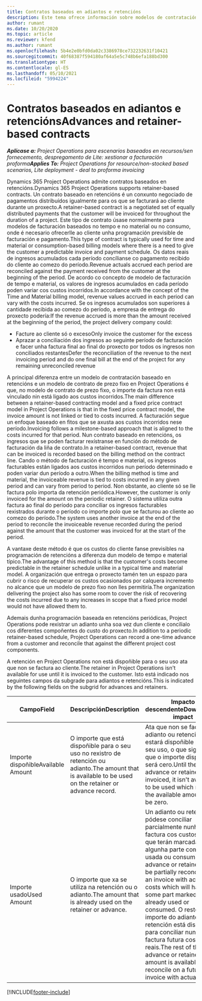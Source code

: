 ```yaml
---
title: Contratos baseados en adiantos e retencións
description: Este tema ofrece información sobre modelos de contratación baseados en retencións e adiantos en Project Operations.
author: rumant
ms.date: 10/20/2020
ms.topic: article
ms.reviewer: kfend
ms.author: rumant
ms.openlocfilehash: 5b4e2e0bfd0da02c3386978ce732232631f10421
ms.sourcegitcommit: 40f68387f594180af64a5e5c748b6efa188bd300
ms.translationtype: HT
ms.contentlocale: gl-ES
ms.lasthandoff: 05/10/2021
ms.locfileid: "5994224"
---
```

# <a name="advances-and-retainer-based-contracts"></a><span data-ttu-id="98009-103">Contratos baseados en adiantos e retencións</span><span class="sxs-lookup"><span data-stu-id="98009-103">Advances and retainer-based contracts</span></span>


<span data-ttu-id="98009-104">_**Aplícase a:** Project Operations para escenarios baseados en recursos/sen fornecemento, despregamento de Lite: xestionar a facturación proforma_</span><span class="sxs-lookup"><span data-stu-id="98009-104">_**Applies To:** Project Operations for resource/non-stocked based scenarios, Lite deployment - deal to proforma invoicing_</span></span>

<span data-ttu-id="98009-105">Dynamics 365 Project Operations admite contratos baseados en retencións.</span><span class="sxs-lookup"><span data-stu-id="98009-105">Dynamics 365 Project Operations supports retainer-based contracts.</span></span> <span data-ttu-id="98009-106">Un contrato baseado en retencións é un conxunto negociado de pagamentos distribuídos igualmente para os que se facturará ao cliente durante un proxecto.</span><span class="sxs-lookup"><span data-stu-id="98009-106">A retainer-based contract is a negotiated set of equally distributed payments that the customer will be invoiced for throughout the duration of a project.</span></span> <span data-ttu-id="98009-107">Este tipo de contrato úsase normalmente para modelos de facturación baseados no tempo e no material ou no consumo, onde é necesario ofrecerlle ao cliente unha programación previsible de facturación e pagamento.</span><span class="sxs-lookup"><span data-stu-id="98009-107">This type of contract is typically used for time and material or consumption-based billing models where there is a need to give the customer a predictable invoice and payment schedule.</span></span> <span data-ttu-id="98009-108">Os datos reais de ingresos acumulados cada período concílianse co pagamento recibido do cliente ao comezo do período.</span><span class="sxs-lookup"><span data-stu-id="98009-108">Revenue actuals accrued each period are reconciled against the payment received from the customer at the beginning of the period.</span></span> <span data-ttu-id="98009-109">De acordo co concepto de modelo de facturación de tempo e material, os valores de ingresos acumulados en cada período poden variar cos custos incorridos.</span><span class="sxs-lookup"><span data-stu-id="98009-109">In accordance with the concept of the Time and Material billing model, revenue values accrued in each period can vary with the costs incurred.</span></span> <span data-ttu-id="98009-110">Se os ingresos acumulados son superiores á cantidade recibida ao comezo do período, a empresa de entrega do proxecto podería:</span><span class="sxs-lookup"><span data-stu-id="98009-110">If the revenue accrued is more than the amount received at the beginning of the period, the project delivery company could:</span></span>

- <span data-ttu-id="98009-111">Facture ao cliente só o exceso</span><span class="sxs-lookup"><span data-stu-id="98009-111">Only invoice the customer for the excess</span></span> 
- <span data-ttu-id="98009-112">Aprazar a conciliación dos ingresos ao seguinte período de facturación e facer unha factura final ao final do proxecto por todos os ingresos non conciliados restantes</span><span class="sxs-lookup"><span data-stu-id="98009-112">Defer the reconciliation of the revenue to the next invoicing period and do one final bill at the end of the project for any remaining unreconciled revenue</span></span>

<span data-ttu-id="98009-113">A principal diferenza entre un modelo de contratación baseado en retencións e un modelo de contrato de prezo fixo en Project Operations é que, no modelo de contrato de prezo fixo, o importe da factura non está vinculado nin está ligado aos custos incorridos.</span><span class="sxs-lookup"><span data-stu-id="98009-113">The main difference between a retainer-based contracting model and a fixed price contract model in Project Operations is that in the fixed price contract model, the invoice amount is not linked or tied to costs incurred.</span></span> <span data-ttu-id="98009-114">A facturación segue un enfoque baseado en fitos que se axusta aos custos incorridos nese período.</span><span class="sxs-lookup"><span data-stu-id="98009-114">Invoicing follows a milestone-based approach that is aligned to the costs incurred for that period.</span></span> <span data-ttu-id="98009-115">Nun contrato baseado en retencións, os ingresos que se poden facturar rexístranse en función do método de facturación da liña de contrato.</span><span class="sxs-lookup"><span data-stu-id="98009-115">In a retainer-based contract, revenue that can be invoiced is recorded based on the billing method on the contract line.</span></span> <span data-ttu-id="98009-116">Cando o método de facturación é tempo e material, os ingresos facturables están ligados aos custos incorridos nun período determinado e poden variar dun período a outro.</span><span class="sxs-lookup"><span data-stu-id="98009-116">When the billing method is time and material, the invoiceable revenue is tied to costs incurred in any given period and can vary from period to period.</span></span> <span data-ttu-id="98009-117">Non obstante, ao cliente só se lle factura polo importa da retención periódica.</span><span class="sxs-lookup"><span data-stu-id="98009-117">However, the customer is only invoiced for the amount on the periodic retainer.</span></span> <span data-ttu-id="98009-118">O sistema utiliza outra factura ao final do período para conciliar os ingresos facturables rexistrados durante o período co importe polo que se facturou ao cliente ao comezo do período.</span><span class="sxs-lookup"><span data-stu-id="98009-118">The system uses another invoice at the end of the period to reconcile the invoiceable revenue recorded during the period against the amount that the customer was invoiced for at the start of the period.</span></span>

<span data-ttu-id="98009-119">A vantaxe deste método é que os custos do cliente fanse previsibles na programación de retencións a diferenza dun modelo de tempo e material típico.</span><span class="sxs-lookup"><span data-stu-id="98009-119">The advantage of this method is that the customer's costs become predictable in the retainer schedule unlike in a typical time and material model.</span></span> <span data-ttu-id="98009-120">A organización que entrega o proxecto tamén ten un espazo para cubrir o risco de recuperar os custos ocasionados por calquera incremento no alcance que un modelo de prezo fixo non lles permitiría.</span><span class="sxs-lookup"><span data-stu-id="98009-120">The organization delivering the project also has some room to cover the risk of recovering the costs incurred due to any increases in scope that a fixed price model would not have allowed them to.</span></span>

<span data-ttu-id="98009-121">Ademais dunha programación baseada en retencións periódicas, Project Operations pode rexistrar un adianto unha soa vez dun cliente e concilialo cos diferentes compoñentes do custo do proxecto.</span><span class="sxs-lookup"><span data-stu-id="98009-121">In addition to a periodic retainer-based schedule, Project Operations can record a one-time advance from a customer and reconcile that against the different project cost components.</span></span>

<span data-ttu-id="98009-122">A retención en Project Operations non está dispoñible para o seu uso ata que non se factura ao cliente.</span><span class="sxs-lookup"><span data-stu-id="98009-122">The retainer in Project Operations isn't available for use until it is invoiced to the customer.</span></span> <span data-ttu-id="98009-123">Isto está indicado nos seguintes campos da subgrade para adiantos e retencións.</span><span class="sxs-lookup"><span data-stu-id="98009-123">This is indicated by the following fields on the subgrid for advances and retainers.</span></span>

| <span data-ttu-id="98009-124">Campo</span><span class="sxs-lookup"><span data-stu-id="98009-124">Field</span></span> | <span data-ttu-id="98009-125">Descripción</span><span class="sxs-lookup"><span data-stu-id="98009-125">Description</span></span> | <span data-ttu-id="98009-126">Impacto descendente</span><span class="sxs-lookup"><span data-stu-id="98009-126">Downstream impact</span></span> |
| --- | --- | --- |
| <span data-ttu-id="98009-127">Importe dispoñible</span><span class="sxs-lookup"><span data-stu-id="98009-127">Available Amount</span></span> | <span data-ttu-id="98009-128">O importe que está dispoñible para o seu uso no rexistro de retención ou adianto.</span><span class="sxs-lookup"><span data-stu-id="98009-128">The amount that is available to be used on the retainer or advance record.</span></span> | <span data-ttu-id="98009-129">Ata que non se facture o adianto ou retención, non estará dispoñible para o seu uso, o que significa que o importe dispoñible será cero.</span><span class="sxs-lookup"><span data-stu-id="98009-129">Until the advance or retainer is invoiced, it isn't available to be used which means the available amount will be zero.</span></span> |
| <span data-ttu-id="98009-130">Importe usado</span><span class="sxs-lookup"><span data-stu-id="98009-130">Used Amount</span></span> | <span data-ttu-id="98009-131">O importe que xa se utiliza na retención ou o adianto.</span><span class="sxs-lookup"><span data-stu-id="98009-131">The amount that is already used on the retainer or advance.</span></span> | <span data-ttu-id="98009-132">Un adianto ou retención pódese conciliar parcialmente nunha factura cos custos reais, que terán marcada algunha parte como xa usada ou consumida.</span><span class="sxs-lookup"><span data-stu-id="98009-132">An advance or retainer can be partially reconciled on an invoice with actual costs which will have some part marked as already used or consumed.</span></span> <span data-ttu-id="98009-133">O resto do importe do adianto ou retención está dispoñible para conciliar nunha factura futura cos custos reais.</span><span class="sxs-lookup"><span data-stu-id="98009-133">The rest of the advance or retainer amount is available to reconcile on a future invoice with actual costs.</span></span> |


[!INCLUDE[footer-include](../../includes/footer-banner.md)]